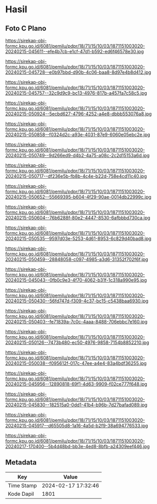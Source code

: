 # Hasil

## Foto C Plano

https://sirekap-obj-formc.kpu.go.id/6081/pemilu/pdpr/18/71/15/10/03/1871151003020-20240215-045611--efe4b7cb-e1cf-47d1-b592-ed6f46578e30.jpg

https://sirekap-obj-formc.kpu.go.id/6081/pemilu/pdpr/18/71/15/10/03/1871151003020-20240215-045728--e0b97bbd-d90b-4c06-baa8-8d97e4b8d412.jpg

https://sirekap-obj-formc.kpu.go.id/6081/pemilu/pdpr/18/71/15/10/03/1871151003020-20240215-045757--32c9d9c9-bc13-4976-817b-a457fa7c58c5.jpg

https://sirekap-obj-formc.kpu.go.id/6081/pemilu/pdpr/18/71/15/10/03/1871151003020-20240215-050924--5ecbd627-4796-4252-a4e8-dbbb553076a8.jpg

https://sirekap-obj-formc.kpu.go.id/6081/pemilu/pdpr/18/71/15/10/03/1871151003020-20240215-050858--f0324d2c-a93e-4031-87e9-6060e05ebc2e.jpg

https://sirekap-obj-formc.kpu.go.id/6081/pemilu/pdpr/18/71/15/10/03/1871151003020-20240215-050749--9d266ed9-d4b2-4a75-a08c-2c2d15153a6d.jpg

https://sirekap-obj-formc.kpu.go.id/6081/pemilu/pdpr/18/71/15/10/03/1871151003020-20240215-050717--df236e5b-fb8b-4c4e-b22d-758e4cd11c40.jpg

https://sirekap-obj-formc.kpu.go.id/6081/pemilu/pdpr/18/71/15/10/03/1871151003020-20240215-050652--55669395-b604-4f29-90ae-0014db22999c.jpg

https://sirekap-obj-formc.kpu.go.id/6081/pemilu/pdpr/18/71/15/10/03/1871151003020-20240215-050604--76b6288f-80e2-4447-8530-6afbbbd730ca.jpg

https://sirekap-obj-formc.kpu.go.id/6081/pemilu/pdpr/18/71/15/10/03/1871151003020-20240215-050535--9597d03e-5253-4d61-8953-6c829d40bad8.jpg

https://sirekap-obj-formc.kpu.go.id/6081/pemilu/pdpr/18/71/15/10/03/1871151003020-20240215-050459--28848058-c097-4985-a3d6-31352f702f6f.jpg

https://sirekap-obj-formc.kpu.go.id/6081/pemilu/pdpr/18/71/15/10/03/1871151003020-20240215-045043--0fb0c9e3-4f70-4062-b31f-1c318a990e95.jpg

https://sirekap-obj-formc.kpu.go.id/6081/pemilu/pdpr/18/71/15/10/03/1871151003020-20240215-050430--56fd747d-f309-4c37-bc15-c5438baa6930.jpg

https://sirekap-obj-formc.kpu.go.id/6081/pemilu/pdpr/18/71/15/10/03/1871151003020-20240215-050403--fe71839a-7c0c-4aaa-8488-706ebbc7e160.jpg

https://sirekap-obj-formc.kpu.go.id/6081/pemilu/pdpr/18/71/15/10/03/1871151003020-20240215-050126--7473b480-ec50-4976-9858-7154b8852210.jpg

https://sirekap-obj-formc.kpu.go.id/6081/pemilu/pdpr/18/71/15/10/03/1871151003020-20240215-050038--f095612f-017c-47ee-a4e4-83a4bdf36255.jpg

https://sirekap-obj-formc.kpu.go.id/6081/pemilu/pdpr/18/71/15/10/03/1871151003020-20240215-045956--12890818-69f1-4d63-9909-f02ce777f648.jpg

https://sirekap-obj-formc.kpu.go.id/6081/pemilu/pdpr/18/71/15/10/03/1871151003020-20240215-045830--182515a0-0dd1-41b4-b96b-7d27bafad089.jpg

https://sirekap-obj-formc.kpu.go.id/6081/pemilu/pdpr/18/71/15/10/03/1871151003020-20240215-045917--d65505d8-1a16-4a5d-b2f9-38a694776533.jpg

https://sirekap-obj-formc.kpu.go.id/6081/pemilu/pdpr/18/71/15/10/03/1871151003020-20240217-170400--5b4d48bd-bb3e-4ed8-8bfb-a24309eef446.jpg


## Metadata

| Key        | Value               |
| ---------- | ------------------- |
| Time Stamp | 2024-02-17 17:32:46 |
| Kode Dapil | 1801                |



